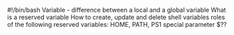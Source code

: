 #!/bin/bash
Variable - difference between a local and a global variable
What is a reserved variable
How to create, update and delete shell variables
roles of the following reserved variables: HOME, PATH, PS1
special parameter $??
